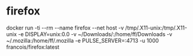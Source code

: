 # firefox
docker run -ti --rm --name firefox --net host -v /tmp/.X11-unix:/tmp/.X11-unix -e DISPLAY=unix:0.0 -v ~/Downloads/:/home/ff/Downloads -v ~/.mozilla:/home/ff/.mozilla -e PULSE_SERVER=<hostipaddress>:4713 -u 1000 francois/firefox:latest
